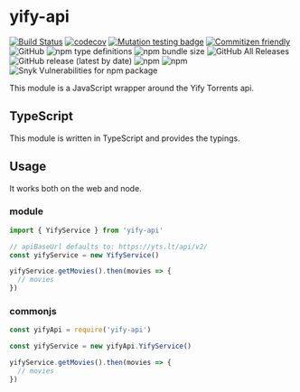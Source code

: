# yify-api

[![Build Status](https://travis-ci.org/lbenie/yify-api.svg?branch=master)](https://travis-ci.org/lbenie/yify-api)
[![codecov](https://codecov.io/gh/lbenie/yify-api/branch/master/graph/badge.svg)](https://codecov.io/gh/lbenie/yify-api)
[![Mutation testing badge](https://badge.stryker-mutator.io/github.com/lbenie/yify-api/master)](https://stryker-mutator.github.io)
[![Commitizen friendly](https://img.shields.io/badge/commitizen-friendly-brightgreen.svg)](http://commitizen.github.io/cz-cli/)
![GitHub](https://img.shields.io/github/license/lbenie/yify-api)
![npm type definitions](https://img.shields.io/npm/types/yify-api)
![npm bundle size](https://img.shields.io/bundlephobia/minzip/yify-api)
![GitHub All Releases](https://img.shields.io/github/downloads/lbenie/yify-api/total)
![GitHub release (latest by date)](https://img.shields.io/github/v/release/lbenie/yify-api)
![npm](https://img.shields.io/npm/v/yify-api)
![npm](https://img.shields.io/npm/dm/yify-api)
![Snyk Vulnerabilities for npm package](https://img.shields.io/snyk/vulnerabilities/npm/yify-api)

This module is a JavaScript wrapper around the Yify Torrents api.

## TypeScript

This module is written in TypeScript and provides the typings.

## Usage

It works both on the web and node.

### module

```ts
import { YifyService } from 'yify-api'

// apiBaseUrl defaults to: https://yts.lt/api/v2/
const yifyService = new YifyService()

yifyService.getMovies().then(movies => {
  // movies
})
```

### commonjs

```ts
const yifyApi = require('yify-api')

const yifyService = new yifyApi.YifyService()

yifyService.getMovies().then(movies => {
  // movies
})
```
